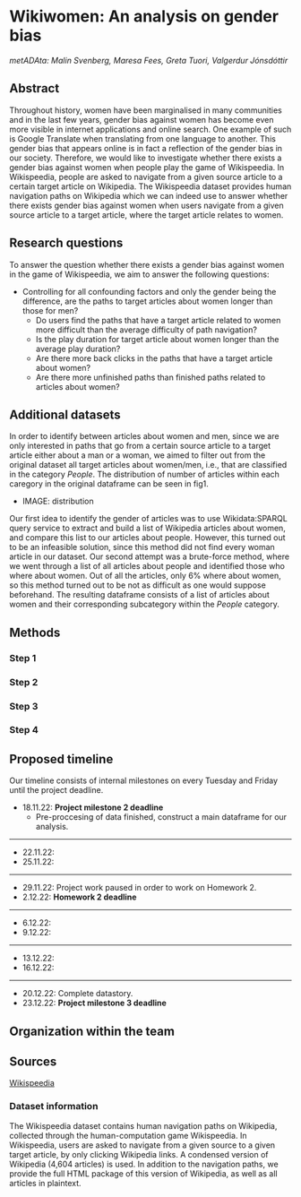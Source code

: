 # Wikiwomen: An analysis on gender bias
*metADAta: Malin Svenberg, Maresa Fees, Greta Tuori, Valgerdur Jónsdóttir*

## Abstract

Throughout history, women have been marginalised in many communities and in the last few years, gender bias against women has become even more visible in internet applications and online search. One example of such is Google Translate when translating from one language to another. This gender bias that appears online is in fact a reflection of the gender bias in our society. Therefore, we would like to investigate whether there exists a gender bias against women when people play the game of Wikispeedia. In Wikispeedia, people are asked to navigate from a given source article to a certain target article on Wikipedia. The Wikispeedia dataset provides human navigation paths on Wikipedia which we can indeed use to answer whether there exists gender bias against women when users navigate from a given source article to a target article, where the target article relates to women.

## Research questions

To answer the question whether there exists a gender bias against women in the game of Wikispeedia, we aim to answer the following questions:
- Controlling for all confounding factors and only the gender being the difference, are the paths to target articles about women longer than those for men?
    - Do users find the paths that have a target article related to women more difficult than the average difficulty of path navigation? 
    - Is the play duration for target article about women longer than the average play duration?
    - Are there more back clicks in the paths that have a target article about women? 
    - Are there more unfinished paths than finished paths related to articles about women?

## Additional datasets

In order to identify between articles about women and men, since we are only interested in paths that go from a certain source article to a target article either about a man or a woman, we aimed to filter out from the original dataset all target articles about women/men, i.e., that are classified in the category *People*. The distribution of number of articles within each caregory in the original dataframe can be seen in fig1. 

- IMAGE: distribution

Our first idea to identify the gender of articles was to use Wikidata:SPARQL query service to extract and build a list of Wikipedia articles about women, and compare this list to our articles about people. However, this turned out to be an infeasible solution, since this method did not find every woman article in our dataset. Our second attempt was a brute-force method, where we went through a list of all articles about people and identified those who where about women. Out of all the articles, only 6% where about women, so this method turned out to be not as difficult as one would suppose beforehand. The resulting dataframe consists of a list of articles about women and their corresponding subcategory within the *People* category. 

## Methods

### Step 1

### Step 2

### Step 3

### Step 4

## Proposed timeline
Our timeline consists of internal milestones on every Tuesday and Friday until the project deadline.

- 18.11.22: **Project milestone 2 deadline**
    - Pre-proccesing of data finished, construct a main dataframe for our analysis.
---   
- 22.11.22: 
- 25.11.22:
---
- 29.11.22: Project work paused in order to work on Homework 2.
- 2.12.22: **Homework 2 deadline**
---
- 6.12.22:
- 9.12.22: 
---
- 13.12.22:
- 16.12.22:
---
- 20.12.22: Complete datastory.
- 23.12.22: **Project milestone 3 deadline**

## Organization within the team


## Sources
[Wikispeedia](https://snap.stanford.edu/data/wikispeedia.html)


### Dataset information
The Wikispeedia dataset contains human navigation paths on Wikipedia, collected through the human-computation game Wikispeedia. In Wikispeedia, users are asked to navigate from a given source to a given target article, by only clicking Wikipedia links. A condensed version of Wikipedia (4,604 articles) is used. In addition to the navigation paths, we provide the full HTML package of this version of Wikipedia, as well as all articles in plaintext.
